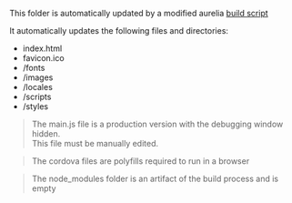 This folder is automatically updated by a modified aurelia [build script](../aurelia_project/tasks/build.js)

It automatically updates the following files and directories:
-  index.html
-  favicon.ico
-  /fonts
-  /images
-  /locales
-  /scripts
-  /styles

>The main.js file is a production version with the debugging window hidden.  
>This file must be manually edited.

>The cordova files are polyfills required to run in a browser

>The node_modules folder is an artifact of the build process and is empty



